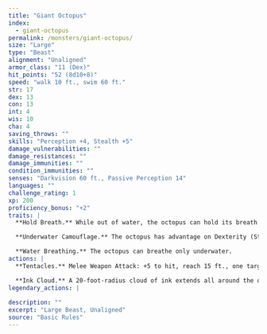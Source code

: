 ```yaml
---
title: "Giant Octopus"
index:
  - giant-octopus
permalink: /monsters/giant-octopus/
size: "Large"
type: "Beast"
alignment: "Unaligned"
armor_class: "11 (Dex)"
hit_points: "52 (8d10+8)"
speed: "walk 10 ft., swim 60 ft."
str: 17
dex: 13
con: 13
int: 4
wis: 10
cha: 4
saving_throws: ""
skills: "Perception +4, Stealth +5"
damage_vulnerabilities: ""
damage_resistances: ""
damage_immunities: ""
condition_immunities: ""
senses: "Darkvision 60 ft., Passive Perception 14"
languages: ""
challenge_rating: 1
xp: 200
proficiency_bonus: "+2"
traits: |
  **Hold Breath.** While out of water, the octopus can hold its breath for 1 hour.

  **Underwater Camouflage.** The octopus has advantage on Dexterity (Stealth) checks made while underwater.

  **Water Breathing.** The octopus can breathe only underwater.
actions: |
  **Tentacles.** Melee Weapon Attack: +5 to hit, reach 15 ft., one target. Hit: 10 (2d6 + 3) bludgeoning damage. If the target is a creature, it is grappled (escape DC 16). Until this grapple ends, the target is restrained, and the octopus can't use its tentacles on another target.

  **Ink Cloud.** A 20-foot-radius cloud of ink extends all around the octopus if it is underwater. The area is heavily obscured for 1 minute, although a significant current can disperse the ink. After releasing the ink, the octopus can use the Dash action as a bonus action.  
legendary_actions: |
  
description: ""
excerpt: "Large Beast, Unaligned"
source: "Basic Rules"
---
```

